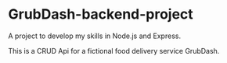 # GrubDash-backend-project

A project to develop my skills in Node.js and Express.

This is a CRUD Api for a fictional food delivery service GrubDash.
